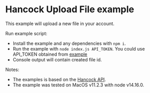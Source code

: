 # Hancock Upload File example

This example will upload a new file in your account.

Run example script:
- Install the example and any dependencies with `npm i`.
- Run the example with `node index.js API_TOKEN`. You could use API_TOKEN obtained from [example](../obtain_api_token)
- Console output will contain created file id.

Notes:
- The examples is based on the [Hancock API](https://docs.hancock.ink).
- The example was tested on MacOS v11.2.3 with node v14.16.0.
